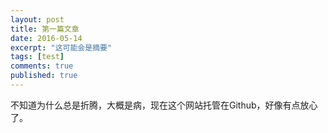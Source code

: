 ```yaml
---
layout: post
title: 第一篇文章
date: 2016-05-14
excerpt: "这可能会是摘要"
tags: [test]
comments: true
published: true
---
```


不知道为什么总是折腾，大概是病，现在这个网站托管在Github，好像有点放心了。

